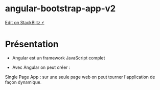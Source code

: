 # angular-bootstrap-app-v2

[Edit on StackBlitz ⚡️](https://stackblitz.com/edit/angular-bootstrap-app-v2)

# Présentation

- Angular est un framework JavaScript complet

- Avec Angular on peut créer :

Single Page App : sur une seule page web on peut tourner l'application de façon dynamique.